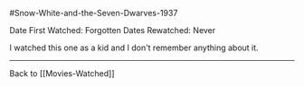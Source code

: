 #Snow-White-and-the-Seven-Dwarves-1937

Date First Watched:  Forgotten
Dates Rewatched:  Never

I watched this one as a kid and I don't remember anything about it.

---
Back to [[Movies-Watched]]